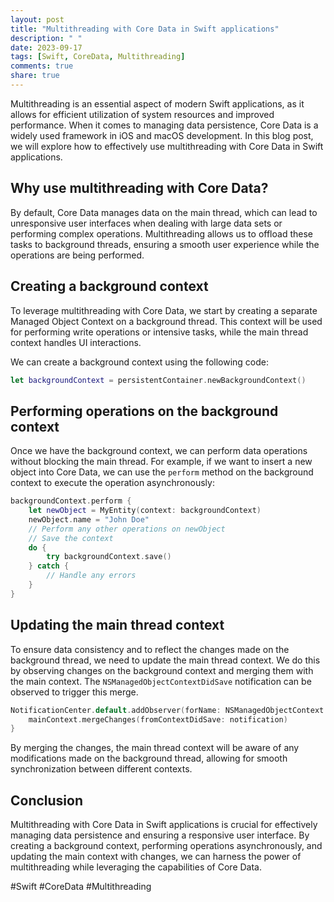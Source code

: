 ```yaml
---
layout: post
title: "Multithreading with Core Data in Swift applications"
description: " "
date: 2023-09-17
tags: [Swift, CoreData, Multithreading]
comments: true
share: true
---
```


Multithreading is an essential aspect of modern Swift applications, as it allows for efficient utilization of system resources and improved performance. When it comes to managing data persistence, Core Data is a widely used framework in iOS and macOS development. In this blog post, we will explore how to effectively use multithreading with Core Data in Swift applications.

## Why use multithreading with Core Data?

By default, Core Data manages data on the main thread, which can lead to unresponsive user interfaces when dealing with large data sets or performing complex operations. Multithreading allows us to offload these tasks to background threads, ensuring a smooth user experience while the operations are being performed.

## Creating a background context

To leverage multithreading with Core Data, we start by creating a separate Managed Object Context on a background thread. This context will be used for performing write operations or intensive tasks, while the main thread context handles UI interactions.

We can create a background context using the following code:

```swift
let backgroundContext = persistentContainer.newBackgroundContext()
```

## Performing operations on the background context

Once we have the background context, we can perform data operations without blocking the main thread. For example, if we want to insert a new object into Core Data, we can use the `perform` method on the background context to execute the operation asynchronously:

```swift
backgroundContext.perform {
    let newObject = MyEntity(context: backgroundContext)
    newObject.name = "John Doe"
    // Perform any other operations on newObject
    // Save the context
    do {
        try backgroundContext.save()
    } catch {
        // Handle any errors
    }
}
```

## Updating the main thread context

To ensure data consistency and to reflect the changes made on the background thread, we need to update the main thread context. We do this by observing changes on the background context and merging them with the main context. The `NSManagedObjectContextDidSave` notification can be observed to trigger this merge.

```swift
NotificationCenter.default.addObserver(forName: NSManagedObjectContext.didSaveNotification, object: backgroundContext, queue: .main) { notification in
    mainContext.mergeChanges(fromContextDidSave: notification)
}
```

By merging the changes, the main thread context will be aware of any modifications made on the background thread, allowing for smooth synchronization between different contexts.

## Conclusion

Multithreading with Core Data in Swift applications is crucial for effectively managing data persistence and ensuring a responsive user interface. By creating a background context, performing operations asynchronously, and updating the main context with changes, we can harness the power of multithreading while leveraging the capabilities of Core Data.

#Swift #CoreData #Multithreading